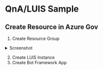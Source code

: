 # QnA/LUIS Sample
## Create Resource in Azure Gov
1. Create Resource Group
<details>
	<summary>Screenshot</summary>
	
	<img src="https://raw.githubusercontent.com/jimstrang/azure-gov-poc/master/qna-luis-sample/images/create%20rg.jpg" width="50" />
</details>

2. Create LUIS Instance
3. Create Bot Framework App

